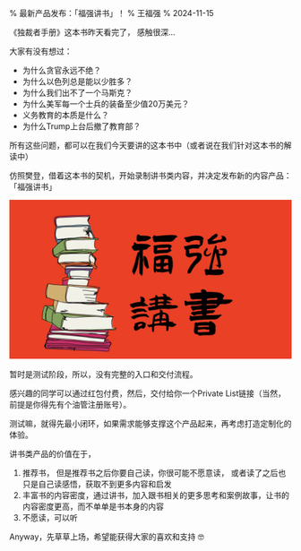 % 最新产品发布：「福强讲书」！
% 王福强
% 2024-11-15

《独裁者手册》这本书昨天看完了， 感触很深...

大家有没有想过：

- 为什么贪官永远不绝？
- 为什么以色列总是能以少胜多？
- 为什么我们出不了一个马斯克？
- 为什么美军每一个士兵的装备至少值20万美元？
- 义务教育的本质是什么？
- 为什么Trump上台后撤了教育部？

所有这些问题，都可以在我们今天要讲的这本书中（或者说在我们针对这本书的解读中）

仿照樊登，借着这本书的契机，开始录制讲书类内容，并决定发布新的内容产品： 「福强讲书」

![](./images/fqjs.jpg)

暂时是测试阶段，所以，没有完整的入口和交付流程。

感兴趣的同学可以通过红包付费，然后，交付给你一个Private List链接（当然，前提是你得先有个油管注册账号）。

测试嘛，就得先最小闭环，如果需求能够支撑这个产品起来，再考虑打造定制化的体验。

讲书类产品的价值在于，

1. 推荐书， 但是推荐书之后你要自己读，你很可能不愿意读， 或者读了之后也只是自己读感悟，获取不到更多内容和启发
2. 丰富书的内容密度，通过讲书，加入跟书相关的更多思考和案例故事，让书的内容密度更高，而不单单是书本身的内容
3. 不愿读，可以听

Anyway，先草草上场，希望能获得大家的喜欢和支持 🤓










